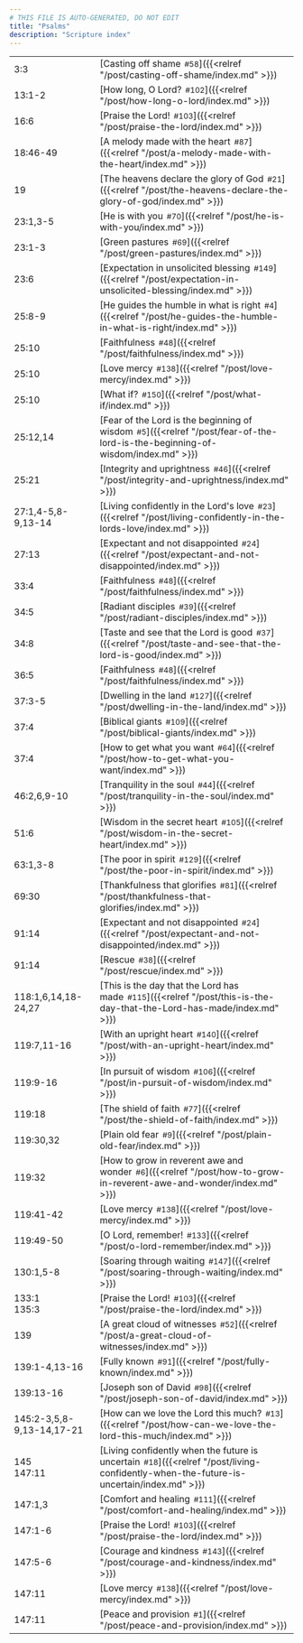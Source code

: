 ```yaml
---
# THIS FILE IS AUTO-GENERATED, DO NOT EDIT
title: "Psalms"
description: "Scripture index"
---
```


|  |  |
| --- | --- |
| 3:3 | [Casting off shame<span style="font-size:smaller; padding-left:0.5em;">#58</span>]({{<relref "/post/casting-off-shame/index.md" >}}) |
| 13:1-2 | [How long, O Lord?<span style="font-size:smaller; padding-left:0.5em;">#102</span>]({{<relref "/post/how-long-o-lord/index.md" >}}) |
| 16:6 | [Praise the Lord!<span style="font-size:smaller; padding-left:0.5em;">#103</span>]({{<relref "/post/praise-the-lord/index.md" >}}) |
| 18:46-49 | [A melody made with the heart<span style="font-size:smaller; padding-left:0.5em;">#87</span>]({{<relref "/post/a-melody-made-with-the-heart/index.md" >}}) |
| 19 | [The heavens declare the glory of God<span style="font-size:smaller; padding-left:0.5em;">#21</span>]({{<relref "/post/the-heavens-declare-the-glory-of-god/index.md" >}}) |
| 23:1,3-5 | [He is with you<span style="font-size:smaller; padding-left:0.5em;">#70</span>]({{<relref "/post/he-is-with-you/index.md" >}}) |
| 23:1-3 | [Green pastures<span style="font-size:smaller; padding-left:0.5em;">#69</span>]({{<relref "/post/green-pastures/index.md" >}}) |
| 23:6 | [Expectation in unsolicited blessing<span style="font-size:smaller; padding-left:0.5em;">#149</span>]({{<relref "/post/expectation-in-unsolicited-blessing/index.md" >}}) |
| 25:8-9 | [He guides the humble in what is right<span style="font-size:smaller; padding-left:0.5em;">#4</span>]({{<relref "/post/he-guides-the-humble-in-what-is-right/index.md" >}}) |
| 25:10 | [Faithfulness<span style="font-size:smaller; padding-left:0.5em;">#48</span>]({{<relref "/post/faithfulness/index.md" >}}) |
| 25:10 | [Love mercy<span style="font-size:smaller; padding-left:0.5em;">#138</span>]({{<relref "/post/love-mercy/index.md" >}}) |
| 25:10 | [What if?<span style="font-size:smaller; padding-left:0.5em;">#150</span>]({{<relref "/post/what-if/index.md" >}}) |
| 25:12,14 | [Fear of the Lord is the beginning of wisdom<span style="font-size:smaller; padding-left:0.5em;">#5</span>]({{<relref "/post/fear-of-the-lord-is-the-beginning-of-wisdom/index.md" >}}) |
| 25:21 | [Integrity and uprightness<span style="font-size:smaller; padding-left:0.5em;">#46</span>]({{<relref "/post/integrity-and-uprightness/index.md" >}}) |
| 27:1,4-5,8-9,13-14 | [Living confidently in the Lord's love<span style="font-size:smaller; padding-left:0.5em;">#23</span>]({{<relref "/post/living-confidently-in-the-lords-love/index.md" >}}) |
| 27:13 | [Expectant and not disappointed<span style="font-size:smaller; padding-left:0.5em;">#24</span>]({{<relref "/post/expectant-and-not-disappointed/index.md" >}}) |
| 33:4 | [Faithfulness<span style="font-size:smaller; padding-left:0.5em;">#48</span>]({{<relref "/post/faithfulness/index.md" >}}) |
| 34:5 | [Radiant disciples<span style="font-size:smaller; padding-left:0.5em;">#39</span>]({{<relref "/post/radiant-disciples/index.md" >}}) |
| 34:8 | [Taste and see that the Lord is good<span style="font-size:smaller; padding-left:0.5em;">#37</span>]({{<relref "/post/taste-and-see-that-the-lord-is-good/index.md" >}}) |
| 36:5 | [Faithfulness<span style="font-size:smaller; padding-left:0.5em;">#48</span>]({{<relref "/post/faithfulness/index.md" >}}) |
| 37:3-5 | [Dwelling in the land<span style="font-size:smaller; padding-left:0.5em;">#127</span>]({{<relref "/post/dwelling-in-the-land/index.md" >}}) |
| 37:4 | [Biblical giants<span style="font-size:smaller; padding-left:0.5em;">#109</span>]({{<relref "/post/biblical-giants/index.md" >}}) |
| 37:4 | [How to get what you want<span style="font-size:smaller; padding-left:0.5em;">#64</span>]({{<relref "/post/how-to-get-what-you-want/index.md" >}}) |
| 46:2,6,9-10 | [Tranquility in the soul<span style="font-size:smaller; padding-left:0.5em;">#44</span>]({{<relref "/post/tranquility-in-the-soul/index.md" >}}) |
| 51:6 | [Wisdom in the secret heart<span style="font-size:smaller; padding-left:0.5em;">#105</span>]({{<relref "/post/wisdom-in-the-secret-heart/index.md" >}}) |
| 63:1,3-8 | [The poor in spirit<span style="font-size:smaller; padding-left:0.5em;">#129</span>]({{<relref "/post/the-poor-in-spirit/index.md" >}}) |
| 69:30 | [Thankfulness that glorifies<span style="font-size:smaller; padding-left:0.5em;">#81</span>]({{<relref "/post/thankfulness-that-glorifies/index.md" >}}) |
| 91:14 | [Expectant and not disappointed<span style="font-size:smaller; padding-left:0.5em;">#24</span>]({{<relref "/post/expectant-and-not-disappointed/index.md" >}}) |
| 91:14 | [Rescue<span style="font-size:smaller; padding-left:0.5em;">#38</span>]({{<relref "/post/rescue/index.md" >}}) |
| 118:1,6,14,18-24,27 | [This is the day that the Lord has made<span style="font-size:smaller; padding-left:0.5em;">#115</span>]({{<relref "/post/this-is-the-day-that-the-Lord-has-made/index.md" >}}) |
| 119:7,11-16 | [With an upright heart<span style="font-size:smaller; padding-left:0.5em;">#140</span>]({{<relref "/post/with-an-upright-heart/index.md" >}}) |
| 119:9-16 | [In pursuit of wisdom<span style="font-size:smaller; padding-left:0.5em;">#106</span>]({{<relref "/post/in-pursuit-of-wisdom/index.md" >}}) |
| 119:18 | [The shield of faith<span style="font-size:smaller; padding-left:0.5em;">#77</span>]({{<relref "/post/the-shield-of-faith/index.md" >}}) |
| 119:30,32 | [Plain old fear<span style="font-size:smaller; padding-left:0.5em;">#9</span>]({{<relref "/post/plain-old-fear/index.md" >}}) |
| 119:32 | [How to grow in reverent awe and wonder<span style="font-size:smaller; padding-left:0.5em;">#6</span>]({{<relref "/post/how-to-grow-in-reverent-awe-and-wonder/index.md" >}}) |
| 119:41-42 | [Love mercy<span style="font-size:smaller; padding-left:0.5em;">#138</span>]({{<relref "/post/love-mercy/index.md" >}}) |
| 119:49-50 | [O Lord, remember!<span style="font-size:smaller; padding-left:0.5em;">#133</span>]({{<relref "/post/o-lord-remember/index.md" >}}) |
| 130:1,5-8 | [Soaring through waiting<span style="font-size:smaller; padding-left:0.5em;">#147</span>]({{<relref "/post/soaring-through-waiting/index.md" >}}) |
| 133:1 <br/> 135:3 | [Praise the Lord!<span style="font-size:smaller; padding-left:0.5em;">#103</span>]({{<relref "/post/praise-the-lord/index.md" >}}) |
| 139 | [A great cloud of witnesses<span style="font-size:smaller; padding-left:0.5em;">#52</span>]({{<relref "/post/a-great-cloud-of-witnesses/index.md" >}}) |
| 139:1-4,13-16 | [Fully known<span style="font-size:smaller; padding-left:0.5em;">#91</span>]({{<relref "/post/fully-known/index.md" >}}) |
| 139:13-16 | [Joseph son of David<span style="font-size:smaller; padding-left:0.5em;">#98</span>]({{<relref "/post/joseph-son-of-david/index.md" >}}) |
| 145:2-3,5,8-9,13-14,17-21 | [How can we love the Lord this much?<span style="font-size:smaller; padding-left:0.5em;">#13</span>]({{<relref "/post/how-can-we-love-the-lord-this-much/index.md" >}}) |
| 145 <br/> 147:11 | [Living confidently when the future is uncertain<span style="font-size:smaller; padding-left:0.5em;">#18</span>]({{<relref "/post/living-confidently-when-the-future-is-uncertain/index.md" >}}) |
| 147:1,3 | [Comfort and healing<span style="font-size:smaller; padding-left:0.5em;">#111</span>]({{<relref "/post/comfort-and-healing/index.md" >}}) |
| 147:1-6 | [Praise the Lord!<span style="font-size:smaller; padding-left:0.5em;">#103</span>]({{<relref "/post/praise-the-lord/index.md" >}}) |
| 147:5-6 | [Courage and kindness<span style="font-size:smaller; padding-left:0.5em;">#143</span>]({{<relref "/post/courage-and-kindness/index.md" >}}) |
| 147:11 | [Love mercy<span style="font-size:smaller; padding-left:0.5em;">#138</span>]({{<relref "/post/love-mercy/index.md" >}}) |
| 147:11 | [Peace and provision<span style="font-size:smaller; padding-left:0.5em;">#1</span>]({{<relref "/post/peace-and-provision/index.md" >}}) |
